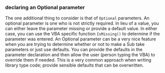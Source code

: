 ### declaring an Optional parameter

The one additional thing to consider is that of `Optional` parameters. An optional parameter is one who is not strictly required. In lieu of a value, you can either leave the parameter missing or provide a default value. In either case, you can use the VBA specific function `IsMissing()` to determine if the parameter was entered. An Optional parameter can be a very nice feature when you are trying to determine whether or not to make a Sub take parameters or just use defaults. You can provide the defaults in the parameter declaration and then allow the user (person typing the VBA) to override them if needed. This is a very common approach when writing library type code; provide sensible defaults that can be overwritten.
